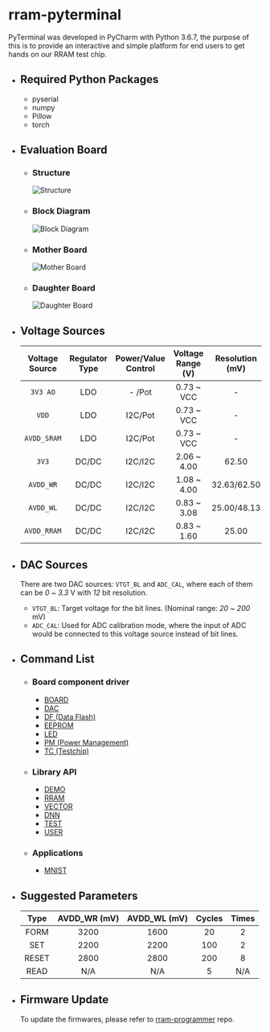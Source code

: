# rram-pyterminal

PyTerminal was developed in PyCharm with Python 3.6.7, the purpose of this is to provide an interactive and simple 
platform for end users to get hands on our RRAM test chip.

- ## Required Python Packages
  - pyserial
  - numpy
  - Pillow
  - torch

- ## Evaluation Board
  - ### Structure
      ![Structure](https://user-images.githubusercontent.com/4018299/140850588-7cd2da58-717a-46f9-90fd-8df5c18abf03.png)
  - ### Block Diagram
      ![Block Diagram](https://user-images.githubusercontent.com/4018299/140850607-568fab2c-8d2b-47f8-9299-e08c622d739e.png)
  - ### Mother Board
      ![Mother Board](https://user-images.githubusercontent.com/4018299/140850611-f4fd9769-1034-425f-a181-0ed47ddad647.png)
  - ### Daughter Board
      ![Daughter Board](https://user-images.githubusercontent.com/4018299/140850609-052c539d-31b6-4576-bfc6-f63140e24af5.png)

- ## Voltage Sources

    | Voltage Source | Regulator Type | Power/Value<br/>Control | Voltage Range (V) | Resolution (mV) | Max Supported Current |                
    | :----:         | :----:         | :----:                  | :----:            | :----:          | :----:                |
    | `3V3 AO`       | LDO            | -  /Pot                 | 0.73 ~ VCC        | -               | 25 mA                 |
    | `VDD`          | LDO            | I2C/Pot                 | 0.73 ~ VCC        | -               | 300 mA                |
    | `AVDD_SRAM`    | LDO            | I2C/Pot                 | 0.73 ~ VCC        | -               | 300 mA                |
    | `3V3`          | DC/DC          | I2C/I2C                 | 2.06 ~ 4.00       | 62.50           | 1.5 A                 |
    | `AVDD_WR`      | DC/DC          | I2C/I2C                 | 1.08 ~ 4.00       | 32.63/62.50     | 1.5 A                 |
    | `AVDD_WL`      | DC/DC          | I2C/I2C                 | 0.83 ~ 3.08       | 25.00/48.13     | 2.5 A                 |
    | `AVDD_RRAM`    | DC/DC          | I2C/I2C                 | 0.83 ~ 1.60       | 25.00           | 2.5 A                 |

- ## DAC Sources
    There are two DAC sources: `VTGT_BL` and `ADC_CAL`, where each of them can be *0* ~ *3.3* V with *12* bit resolution.
  - `VTGT_BL`: Target voltage for the bit lines. (Nominal range: *20* ~ *200* mV)
  - `ADC_CAL`: Used for ADC calibration mode, where the input of ADC would be connected to this voltage source instead of bit lines.

- ## Command List
  - ### Board component driver
    - [BOARD](https://muyachang.github.io/rram-pyterminal/docs/Board/BOARD.html)
    - [DAC](https://muyachang.github.io/rram-pyterminal/docs/Board/DAC.html)
    - [DF (Data Flash)](https://muyachang.github.io/rram-pyterminal/docs/Board/DF.html)
    - [EEPROM](https://muyachang.github.io/rram-pyterminal/docs/Board/EEPROM.html)
    - [LED](https://muyachang.github.io/rram-pyterminal/docs/Board/LED.html)
    - [PM (Power Management)](https://muyachang.github.io/rram-pyterminal/docs/Board/PM.html)
    - [TC (Testchip)](https://muyachang.github.io/rram-pyterminal/docs/Board/TC.html)
  - ### Library API
    - [DEMO](https://muyachang.github.io/rram-pyterminal/docs/Lib/DEMO.html)
    - [RRAM](https://muyachang.github.io/rram-pyterminal/docs/Lib/RRAM.html)
    - [VECTOR](https://muyachang.github.io/rram-pyterminal/docs/Lib/VECTOR.html)
    - [DNN](https://muyachang.github.io/rram-pyterminal/docs/Lib/DNN.html)
    - [TEST](https://muyachang.github.io/rram-pyterminal/docs/Lib/TEST.html)
    - [USER](https://muyachang.github.io/rram-pyterminal/docs/Lib/USER.html)
  - ### Applications
    - [MNIST](https://muyachang.github.io/rram-pyterminal/docs/Applications/MNIST.html)

- ## Suggested Parameters

    | Type   | AVDD_WR (mV) | AVDD_WL (mV) | Cycles | Times
    | :----: | :----:       | :----:       | :----: | :----:      
    | FORM   | 3200         | 1600         | 20     | 2     
    | SET    | 2200         | 2200         | 100    | 2        
    | RESET  | 2800         | 2800         | 200    | 8        
    | READ   | N/A          | N/A          | 5      | N/A

- ## Firmware Update
    To update the firmwares, please refer to [rram-programmer](https://muyachang.github.io/rram-programmer/) repo.
